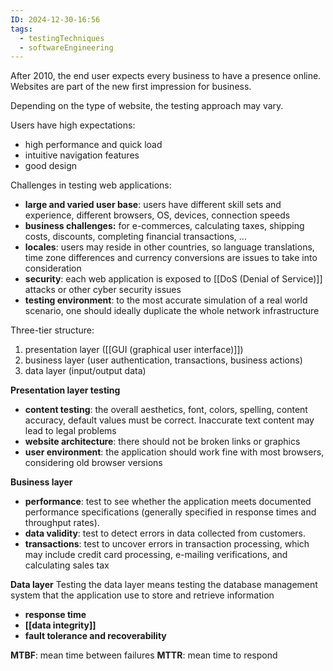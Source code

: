 ```yaml
---
ID: 2024-12-30-16:56
tags:
  - testingTechniques
  - softwareEngineering
---
```

After 2010, the end user expects every business to have a presence online. Websites are part of the new first impression for business.

Depending on the type of website, the testing approach may vary.

Users have high expectations:
- high performance and quick load
- intuitive navigation features
- good design

Challenges in testing web applications:
- **large and varied user base**: users have different skill sets and experience, different browsers, OS, devices, connection speeds
- **business challenges:** for e-commerces, calculating taxes, shipping costs, discounts, completing financial transactions, ...
- **locales**: users may reside in other countries, so language translations, time zone differences and currency conversions are issues to take into consideration
- **security**: each web application is exposed to [[DoS (Denial of Service)]] attacks or other cyber security issues
- **testing environment**: to the most accurate simulation of a real world scenario, one should ideally duplicate the whole network infrastructure 

Three-tier structure:
1. presentation layer ([[GUI (graphical user interface)]])
2. business layer (user authentication, transactions, business actions)
3. data layer (input/output data)

**Presentation layer testing**
- **content testing**: the overall aesthetics, font, colors, spelling, content accuracy, default values must be correct. Inaccurate text content may lead to legal problems
- **website architecture**: there should not be broken links or graphics
- **user environment**: the application should work fine with most browsers, considering old browser versions

**Business layer**
-  **performance**: test to see whether the application meets documented performance specifications (generally specified in response times and throughput rates).
- **data validity**: test to detect errors in data collected from customers.
- **transactions**: test to uncover errors in transaction processing, which may include credit card processing, e-mailing verifications, and calculating sales tax

**Data layer**
Testing the data layer means testing the database management system that the application use to store and retrieve information
- **response time**
- **[[data integrity]]**
- **fault tolerance and recoverability**


**MTBF**: mean time between failures
**MTTR**: mean time to respond